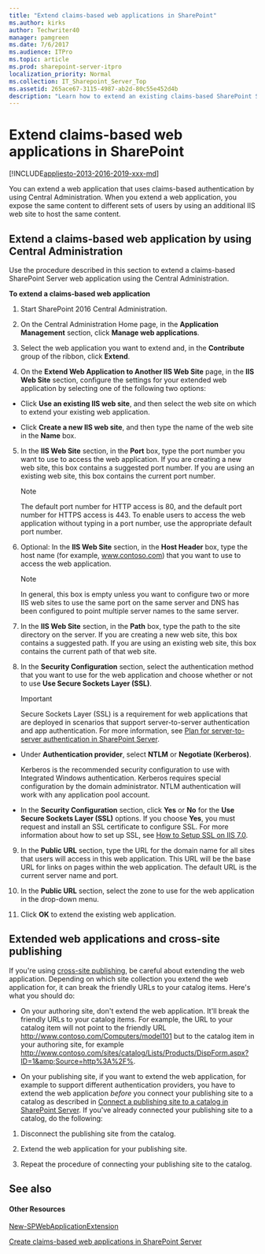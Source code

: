 ```yaml
---
title: "Extend claims-based web applications in SharePoint"
ms.author: kirks
author: Techwriter40
manager: pamgreen
ms.date: 7/6/2017
ms.audience: ITPro
ms.topic: article
ms.prod: sharepoint-server-itpro
localization_priority: Normal
ms.collection: IT_Sharepoint_Server_Top
ms.assetid: 265ace67-3115-4987-ab2d-80c55e452d4b
description: "Learn how to extend an existing claims-based SharePoint Server web application into a new zone to surface content to different types of users."
---
```


# Extend claims-based web applications in SharePoint

[!INCLUDE[appliesto-2013-2016-2019-xxx-md](../includes/appliesto-2013-2016-2019-xxx-md.md)] 
  
You can extend a web application that uses claims-based authentication by using Central Administration. When you extend a web application, you expose the same content to different sets of users by using an additional IIS web site to host the same content.
  
## Extend a claims-based web application by using Central Administration

Use the procedure described in this section to extend a claims-based SharePoint Server web application using the Central Administration.
  
 **To extend a claims-based web application**
  
1. Start SharePoint 2016 Central Administration.
    
2. On the Central Administration Home page, in the **Application Management** section, click **Manage web applications**.
    
3. Select the web application you want to extend and, in the **Contribute** group of the ribbon, click **Extend**.
    
4. On the **Extend Web Application to Another IIS Web Site** page, in the **IIS Web Site** section, configure the settings for your extended web application by selecting one of the following two options: 
    
  - Click **Use an existing IIS web site**, and then select the web site on which to extend your existing web application.
    
  - Click **Create a new IIS web site**, and then type the name of the web site in the **Name** box. 
    
5. In the **IIS Web Site** section, in the **Port** box, type the port number you want to use to access the web application. If you are creating a new web site, this box contains a suggested port number. If you are using an existing web site, this box contains the current port number. 
    
    > [!NOTE]
    > The default port number for HTTP access is 80, and the default port number for HTTPS access is 443. To enable users to access the web application without typing in a port number, use the appropriate default port number. 
  
6. Optional: In the **IIS Web Site** section, in the **Host Header** box, type the host name (for example, www.contoso.com) that you want to use to access the web application. 
    
    > [!NOTE]
    > In general, this box is empty unless you want to configure two or more IIS web sites to use the same port on the same server and DNS has been configured to point multiple server names to the same server. 
  
7. In the **IIS Web Site** section, in the **Path** box, type the path to the site directory on the server. If you are creating a new web site, this box contains a suggested path. If you are using an existing web site, this box contains the current path of that web site. 
    
8. In the **Security Configuration** section, select the authentication method that you want to use for the web application and choose whether or not to use **Use Secure Sockets Layer (SSL)**.
    
    > [!IMPORTANT]
    > Secure Sockets Layer (SSL) is a requirement for web applications that are deployed in scenarios that support server-to-server authentication and app authentication. For more information, see [Plan for server-to-server authentication in SharePoint Server](../security-for-sharepoint-server/plan-server-to-server-authentication.md). 
  
  - Under **Authentication provider**, select **NTLM** or **Negotiate (Kerberos)**.
    
    Kerberos is the recommended security configuration to use with Integrated Windows authentication. Kerberos requires special configuration by the domain administrator. NTLM authentication will work with any application pool account.
    
  - In the **Security Configuration** section, click **Yes** or **No** for the **Use Secure Sockets Layer (SSL)** options. If you choose **Yes**, you must request and install an SSL certificate to configure SSL. For more information about how to set up SSL, see [How to Setup SSL on IIS 7.0](https://go.microsoft.com/fwlink/p/?LinkId=187887).
    
9. In the **Public URL** section, type the URL for the domain name for all sites that users will access in this web application. This URL will be the base URL for links on pages within the web application. The default URL is the current server name and port. 
    
10. In the **Public URL** section, select the zone to use for the web application in the drop-down menu. 
    
11. Click **OK** to extend the existing web application. 
    
## Extended web applications and cross-site publishing

If you're using [cross-site publishing](overview-of-cross-site-publishing.md), be careful about extending the web application. Depending on which site collection you extend the web application for, it can break the friendly URLs to your catalog items. Here's what you should do:
  
- On your authoring site, don't extend the web application. It'll break the friendly URLs to your catalog items. For example, the URL to your catalog item will not point to the friendly URL http://www.contoso.com/Computers/model101 but to the catalog item in your authoring site, for example http://www.contoso.com/sites/catalog/Lists/Products/DispForm.aspx?ID=1&amp;Source=http%3A%2F%. 
    
- On your publishing site, if you want to extend the web application, for example to support different authentication providers, you have to extend the web application  *before*  you connect your publishing site to a catalog as described in [Connect a publishing site to a catalog in SharePoint Server](connect-a-publishing-site-to-a-catalog.md). If you've already connected your publishing site to a catalog, do the following:
    
1. Disconnect the publishing site from the catalog.
    
2. Extend the web application for your publishing site.
    
3. Repeat the procedure of connecting your publishing site to the catalog.
    
## See also

#### Other Resources

[New-SPWebApplicationExtension](/powershell/module/sharepoint-server/New-SPWebApplicationExtension?view=sharepoint-ps)
  
[Create claims-based web applications in SharePoint Server](/previous-versions/office/sharepoint-server-2010/ee806885(v=office.14))

